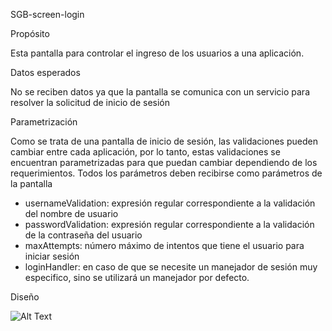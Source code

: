 SGB-screen-login

Propósito

Esta pantalla para controlar el ingreso de los usuarios a una aplicación.

Datos esperados

No se reciben datos ya que la pantalla se comunica con un servicio para resolver la solicitud de inicio de sesión

Parametrización

Como se trata de una pantalla de inicio de sesión, las validaciones pueden cambiar entre cada aplicación, por lo tanto, estas validaciones se encuentran parametrizadas para que puedan cambiar dependiendo de los requerimientos. Todos los parámetros deben recibirse como parámetros de la pantalla

- usernameValidation: expresión regular correspondiente a la validación del nombre de usuario<br/>
- passwordValidation: expresión regular correspondiente a la validación de la contraseña del usuario<br/>
- maxAttempts: número máximo de intentos que tiene el usuario para iniciar sesión<br/>
- loginHandler: en caso de que se necesite un manejador de sesión muy especifico, sino se utilizará un manejador por defecto. <br/>
	

Diseño

![Alt Text](https://s3.amazonaws.com/megazord-framework/balsamiq+mockups/sgb-screen-login.png)